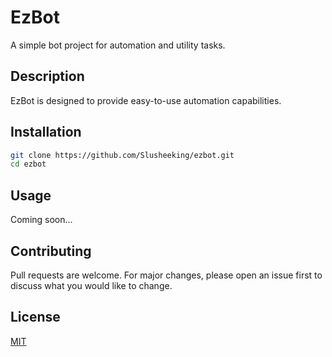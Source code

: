 # EzBot

A simple bot project for automation and utility tasks.

## Description

EzBot is designed to provide easy-to-use automation capabilities.

## Installation

```bash
git clone https://github.com/Slusheeking/ezbot.git
cd ezbot
```

## Usage

Coming soon...

## Contributing

Pull requests are welcome. For major changes, please open an issue first to discuss what you would like to change.

## License

[MIT](https://choosealicense.com/licenses/mit/)